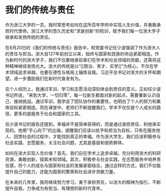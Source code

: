 # 我们的传统与责任
作为浙江大学的一员，我时常思考如何在这所百年学府中实现人生价值，并勇敢承担时代使命。浙江大学的悠久历史和“求是创新”的校训，赋予我们每一位浙大学子继承和发扬传统的责任。

在8月20日的《我们的传统与责任》报告中，校党委书记任少波强调了作为浙大人的责任与担当。浙大自127年前创立以来，始终与国家和民族的命运紧密相连。作为新时代的浙大学子，我们不仅要继承前辈们在学术和社会领域的贡献，还需将这种精神继续发扬光大。浙大的传统是以“[[图治、育才、实学]]”为核心，不仅在学术领域追求卓越，也要在德性与格局上锤炼自我。习近平总书记对浙大的关怀和期望，进一步激励我们在新时代奋发有为。

在个人经历上，我通过军训、学习和志愿活动深刻体会到责任的意义。正如任少波书记所说，“来到大学，一切归零”，每一位新生都面对新的起点，需要重新认识自己、接纳挑战。通过军训，我学会了团队协作的重要性，也明白了个人的努力和集体目标紧密相连。而在课堂中，老师们不断提醒我们，学术不仅仅是个人成长的路径，更多的是服务于社会和国家的工具。

任少波书记的报告还提到，幸福并不是简单获得的，而是通过承担责任、利他来实现的。他用“手心向下”的比喻，提醒我们应该以给予和担当为目标，只有在服务他人、回馈社会的过程中，才能找到真正的幸福。作为浙大学生，我们应该积极参与社会实践、志愿服务，关注社会问题，尤其是基层和弱势群体。

如何在浙大实现人生价值？首先，我们应在学术上追求卓越，充分利用浙大的科研资源，勇敢创新，探索未知领域。其次，积极参与社会实践，在志愿服务中培养责任感，将个人的成长与国家和社会的发展紧密结合。通过这样的方式，我们不仅能提升自己的能力，还能为国家的繁荣和社会进步贡献力量。

在未来的几年里，我将继续努力学习，勇于承担责任，以浙大的精神为指引，不断提升自我，力争成为有担当、有理想的新时代青年。